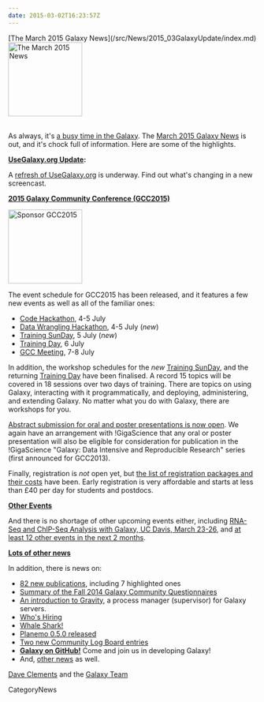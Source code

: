 ```yaml
---
date: 2015-03-02T16:23:57Z
---
```

<div class='newsItemHeader'>[The March 2015 Galaxy News](/src/News/2015_03GalaxyUpdate/index.md)</div>

<div class='right'>
<a href='/GalaxyUpdates/2015_03'><img src='/Images/Logos/GalaxyUpdate200.png' alt='The March 2015 News' width=150 /></a><br /><br />
</div>

As always, it's [a busy time in the Galaxy](/src/GalaxyUpdates/2015_03/index.md).   The [March 2015 Galaxy News](/src/GalaxyUpdates/2015_03/index.md) is out, and it's chock full of information.  Here are some of the highlights.

**[UseGalaxy.org Update](/GalaxyUpdates/2015_03#usegalaxyorg-update):**

A [refresh of UseGalaxy.org](/GalaxyUpdates/2015_03#usegalaxyorg-update) is underway.  Find out what's changing in a new screencast.


**[2015 Galaxy Community Conference (GCC2015)](/GalaxyUpdates/2015_03#gcc2015-6-8-july-norwich-uk)**

<div class='right'>
<a href='/GalaxyUpdates/2015_03#gcc2015-6-8-july-norwich-uk'><img src='/Images/Logos/GCC2015LogoWide600.png' alt='Sponsor GCC2015' width="150" /></a><br />
</div>

The event schedule for GCC2015 has been released, and it features a few new events as well as all of the familiar ones:

* [Code Hackathon](/GalaxyUpdates/2015_03#code-hackathon), 4-5 July
* [Data Wrangling Hackathon](/GalaxyUpdates/2015_03#data-wrangling-hackathon), 4-5 July (*new*)
* [Training SunDay](/GalaxyUpdates/2015_03#training-sunday), 5 July (*new*)
* [Training Day](/GalaxyUpdates/2015_03#training-monday), 6 July
* [GCC Meeting](/GalaxyUpdates/2015_03#abstract-submission-is-now-open), 7-8 July

In addition, the workshop schedules for the *new* [Training SunDay](/GalaxyUpdates/2015_03#training-sunday), and the returning [Training Day](/GalaxyUpdates/2015_03#training-monday) have been finalised.  A record 15 topics will be covered in 18 sessions over two days of training.  There are topics on using Galaxy, interacting with it programmatically, and deploying, administering, and extending Galaxy. No matter what you do with Galaxy, there are workshops for you.

[Abstract submission for oral and poster presentations is now open](/GalaxyUpdates/2015_03#abstract-submission-is-now-open).  We again have an arrangement with !GigaScience that any oral or poster presentation will also be eligible for consideration for publication in the !GigaScience "Galaxy: Data Intensive and Reproducible Research" series (first announced for GCC2013).

Finally, registration is *not* open yet, but [the list of registration packages and their costs](/GalaxyUpdates/2015_03#early-registration-opens-in-march) have been.   Early registration is very affordable and starts at less than £40 per day for students and postdocs. 

**[Other Events](/GalaxyUpdates/2015_03#other-events)**

And there is no shortage of other upcoming events either, including [RNA-Seq and ChIP-Seq Analysis with Galaxy, UC Davis, March 23-26](/GalaxyUpdates/2015_03#rna-seq-and-chip-seq-analysis-with-galaxy-uc-davis-march-23-26), and [at least 12 other events in the next 2 months](/GalaxyUpdates/2015_03#other-events).

**[Lots of other news](/src/GalaxyUpdates/2015_03/index.md)**

In addition, there is news on:
* [82 new publications](/GalaxyUpdates/2015_03#new-papers), including 7 highlighted ones
* [Summary of the Fall 2014 Galaxy Community Questionnaires](/GalaxyUpdates/2015_03#fall-2014-questionnaire-summaries)
* [An introduction to Gravity](/GalaxyUpdates/2015_03#gravity), a process manager (supervisor) for Galaxy servers.
* [Who's Hiring](/GalaxyUpdates/2015_03#whos-hiring)
* [Whale Shark!](/GalaxyUpdates/2015_03#whale-shark)
* [Planemo 0.5.0 released](/GalaxyUpdates/2015_03#planemo-050)
* [Two new Community Log Board entries](/GalaxyUpdates/2015_03#galaxy-community-hubs)
* **[Galaxy on GitHub!](/GalaxyUpdates/2015_03#galaxy-github)** Come and join us in developing Galaxy!
* And, [other news](/GalaxyUpdates/2015_03#other-news) as well.

[Dave Clements](/DaveClements) and the [Galaxy Team](/src/GalaxyTeam/index.md)


CategoryNews
